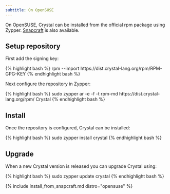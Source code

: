 ```yaml
---
subtitle: On OpenSUSE
---
```


On OpenSUSE, Crystal can be installed from the official rpm package using Zypper.
[Snapcraft](#snapcraft) is also available.

## Setup repository

First add the signing key:

<div class="code_section">
{% highlight bash %}
rpm --import https://dist.crystal-lang.org/rpm/RPM-GPG-KEY
{% endhighlight bash %}
</div>

Next configure the repository in Zypper:

<div class="code_section">
{% highlight bash %}
sudo zypper ar -e -f -t rpm-md https://dist.crystal-lang.org/rpm/ Crystal
{% endhighlight bash %}
</div>

## Install

Once the repository is configured, Crystal can be installed:

<div class="code_section">
{% highlight bash %}
sudo zypper install crystal
{% endhighlight bash %}
</div>

## Upgrade

When a new Crystal version is released you can upgrade Crystal using:

<div class="code_section">
{% highlight bash %}
sudo zypper update crystal
{% endhighlight bash %}
</div>

{% include install_from_snapcraft.md distro="opensuse" %}
